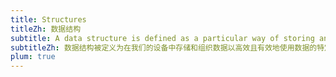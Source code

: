 ```yaml
---
title: Structures
titleZh: 数据结构
subtitle: A data structure is defined as a particular way of storing and organizing data in our devices to use the data efficiently and effectively.
subtitleZh: 数据结构被定义为在我们的设备中存储和组织数据以高效且有效地使用数据的特定方式。
plum: true
---
```


<ListAllQuestions module="structures" />
